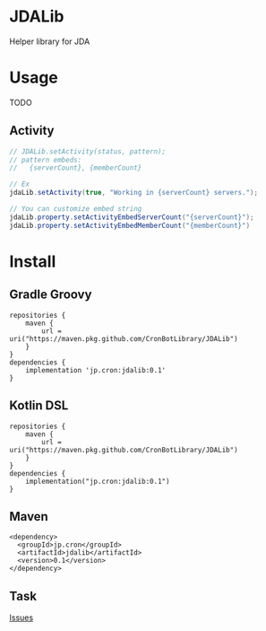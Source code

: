 # JDALib
Helper library for JDA

# Usage
TODO
## Activity
```java
// JDALib.setActivity(status, pattern);
// pattern embeds:
//   {serverCount}, {memberCount}

// Ex
jdaLib.setActivity(true, "Working in {serverCount} servers.");

// You can customize embed string
jdaLib.property.setActivityEmbedServerCount("{serverCount}");
jdaLib.property.setActivityEmbedMemberCount("{memberCount}")
```

# Install
## Gradle Groovy
```
repositories {
    maven {
        url = uri("https://maven.pkg.github.com/CronBotLibrary/JDALib")
    }
}
dependencies {
    implementation 'jp.cron:jdalib:0.1'
}
```
## Kotlin DSL
```
repositories {
    maven {
        url = uri("https://maven.pkg.github.com/CronBotLibrary/JDALib")
    }
}
dependencies {
    implementation("jp.cron:jdalib:0.1")
}
```
## Maven
```
<dependency>
  <groupId>jp.cron</groupId>
  <artifactId>jdalib</artifactId>
  <version>0.1</version>
</dependency>
```

## Task
[Issues](https://github.com/CronBotLibrary/JDALib/issues?q=is%3Aissue+is%3Aopen+sort%3Aupdated-desc)